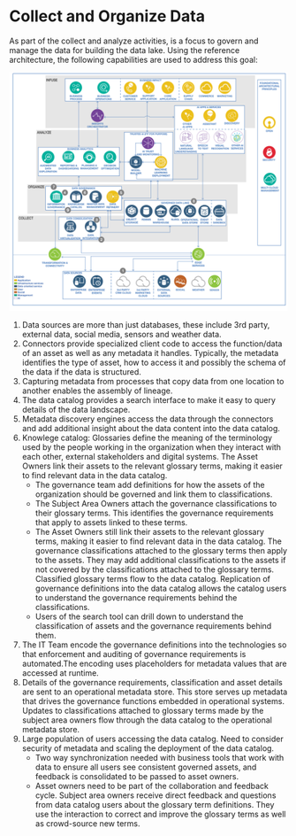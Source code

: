 # Collect and Organize Data

As part of the collect and analyze activities, is a focus to govern and manage the data for building the data lake. Using the reference architecture, the following capabilities are used to address this goal:

![](images/DataAIRef-CollectOrganize.png)

1. Data sources are more than just databases, these include 3rd party, external data, social media, sensors and weather data.
1. Connectors provide specialized client code to access the function/data of an asset as well as any metadata it handles. Typically, the metadata identifies the type of asset, how to access it and possibly the schema of the data if the data is structured.
1. Capturing metadata from processes that copy data from one location to another enables the assembly of lineage.
1. The data catalog provides a search interface to make it easy to query details of the data landscape.
1. Metadata discovery engines access the data through the connectors and add additional insight about the data content into the data catalog.
1. Knowlege catalog: Glossaries define the meaning of the terminology used by the people working in the organization when they interact with each other, external stakeholders and digital systems. The Asset Owners link their assets to the relevant glossary terms, making it easier to find relevant data in the data catalog.
    * The governance team add definitions for how the assets of the organization should be governed and link them to classifications. 
    * The Subject Area Owners attach the governance classifications to their glossary terms. This identifies the governance requirements that apply to assets linked to these terms.
    * The Asset Owners still link their assets to the relevant glossary terms, making it easier to find relevant data in the data catalog. The governance classifications attached to the glossary terms then apply to the assets. They may add additional classifications to the assets if not covered by the classifications attached to the glossary terms. Classified glossary terms flow to the data catalog. Replication of governance definitions into the data catalog allows the catalog users to understand the governance requirements behind the classifications.
    * Users of the search tool can drill down to understand the classification of assets and the governance requirements behind them.
1. The IT Team encode the governance definitions into the technologies so that enforcement and auditing of governance requirements is automated.The encoding uses placeholders for metadata values that are accessed at runtime.
1. Details of the governance requirements, classification and asset details are sent to an operational metadata store. This store serves up metadata that drives the governance functions embedded in operational systems. Updates to classifications attached to glossary terms made by the subject area owners flow through the data catalog to the operational metadata store.
1. Large population of users accessing the data catalog. Need to consider security of metadata and scaling the deployment of the data catalog.
    * Two way synchronization needed with business tools that work with data to ensure all users see consistent governed assets, and feedback is consolidated to be passed to asset owners.
    * Asset owners need to be part of the collaboration and feedback cycle. Subject area owners receive direct feedback and questions from data catalog users about the glossary term definitions. They use the interaction to correct and improve the glossary terms as well as crowd-source new terms.
